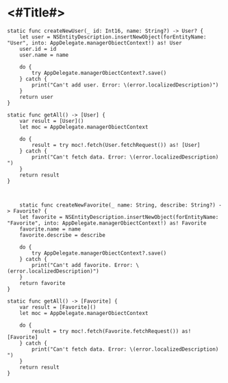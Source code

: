 #  <#Title#>

    static func createNewUser(_ id: Int16, name: String?) -> User? {
        let user = NSEntityDescription.insertNewObject(forEntityName: "User", into: AppDelegate.managerObiectContext!) as! User
        user.id = id
        user.name = name
        
        do {
            try AppDelegate.managerObiectContext?.save()
        } catch {
            print("Can't add user. Error: \(error.localizedDescription)")
        }
        return user
    }
    
    static func getAll() -> [User] {
        var result = [User]()
        let moc = AppDelegate.managerObiectContext
        
        do {
            result = try moc!.fetch(User.fetchRequest()) as! [User]
        } catch {
            print("Can't fetch data. Error: \(error.localizedDescription) ")
        }
        return result
    }
    
    
    
        static func createNewFavorite(_ name: String, describe: String?) -> Favorite? {
        let favorite = NSEntityDescription.insertNewObject(forEntityName: "Favorite", into: AppDelegate.managerObiectContext!) as! Favorite
        favorite.name = name
        favorite.describe = describe
        
        do {
            try AppDelegate.managerObiectContext?.save()
        } catch {
            print("Can't add favorite. Error: \(error.localizedDescription)")
        }
        return favorite
    }
    
    static func getAll() -> [Favorite] {
        var result = [Favorite]()
        let moc = AppDelegate.managerObiectContext
        
        do {
            result = try moc!.fetch(Favorite.fetchRequest()) as! [Favorite]
        } catch {
            print("Can't fetch data. Error: \(error.localizedDescription) ")
        }
        return result
    }
